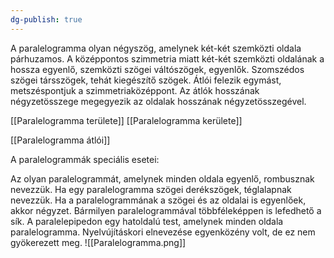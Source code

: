 ```yaml
---
dg-publish: true
---
```

A paralelogramma olyan négyszög, amelynek két-két szemközti oldala párhuzamos. A középpontos szimmetria miatt két-két szemközti oldalának a hossza egyenlő, szemközti szögei váltószögek, egyenlők. Szomszédos szögei társszögek, tehát kiegészítő szögek. Átlói felezik egymást, metszéspontjuk a szimmetriaközéppont. Az átlók hosszának négyzetösszege megegyezik az oldalak hosszának négyzetösszegével. 

[[Paralelogramma területe]]
[[Paralelogramma kerülete]]

[[Paralelogramma átlói]]

A paralelogrammák speciális esetei:

Az olyan paralelogrammát, amelynek minden oldala egyenlő, rombusznak nevezzük. Ha egy paralelogramma szögei derékszögek, téglalapnak nevezzük. Ha a paralelogrammának a szögei és az oldalai is egyenlőek, akkor négyzet. Bármilyen paralelogrammával többféleképpen is lefedhető a sík. A paralelepipedon egy hatoldalú test, amelynek minden oldala paralelogramma. Nyelvújításkori elnevezése egyenközény volt, de ez nem gyökerezett meg.
![[Paralelogramma.png]]
